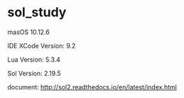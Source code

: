# sol_study

masOS                         10.12.6

IDE XCode Version:      9.2

Lua Version:                 5.3.4

Sol Version:                  2.19.5

document: http://sol2.readthedocs.io/en/latest/index.html
